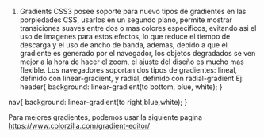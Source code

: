 1. Gradients
CSS3 posee soporte para nuevo tipos de gradientes en las porpiedades CSS, usarlos en un segundo plano, permite mostrar transiciones suaves entre dos o mas colores especificos, evitando asi el uso de imagenes para estos efectos, lo que reduce el tiempo de descarga y el uso de ancho de banda, ademas, debido a que el gradiente es generado por el navegador, los objetos degradados se ven mejor a la hora de hacer el zoom, el ajuste del diseño es mucho mas flexible.
Los navegadores soportan dos tipos de gradientes: lineal, definido con linear-gradient, y radial, definido con radial-gradient
Ej:
header{
    background: linear-gradient(to bottom, blue, white);
}

nav{
    background: linear-gradient(to right,blue,white);
}

Para mejores gradientes, podemos usar la siguiente pagina
https://www.colorzilla.com/gradient-editor/